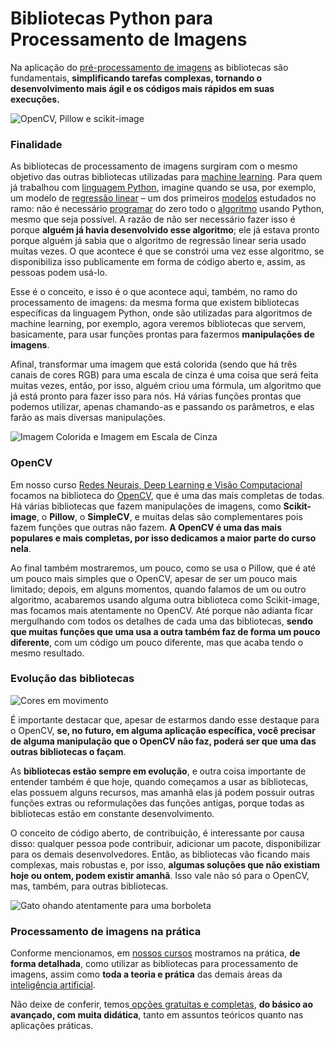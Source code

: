 # Bibliotecas Python para Processamento de Imagens

Na aplicação do [pré-processamento de imagens](https://didatica.tech/visao-computacional-e-processamento-de-imagens/) as bibliotecas são fundamentais, **simplificando tarefas complexas, tornando o desenvolvimento mais ágil e os códigos mais rápidos em suas execuções.**

![OpenCV, Pillow e scikit-image](https://didatica.tech/wp-content/uploads/2020/10/image-5-1024x430.png)

### **Finalidade**

As bibliotecas de processamento de imagens surgiram com o mesmo objetivo das outras bibliotecas utilizadas para [machine learning](https://didatica.tech/o-que-e-machine-learning-aprendizado-de-maquina/). Para quem já trabalhou com [linguagem Python](https://didatica.tech/a-linguagem-python/), imagine quando se usa, por exemplo, um modelo de [regressão linear](https://didatica.tech/regressao-linear-com-linguagem-r/) – um dos primeiros [modelos](https://didatica.tech/o-que-e-um-modelo-de-machine-learning/) estudados no ramo: não é necessário [programar](https://didatica.tech/programacao-para-quem-nao-e-programador-como-aprender-com-facilidade/) do zero todo o [algoritmo](https://didatica.tech/algoritmos-de-machine-learning/) usando Python, mesmo que seja possível. A razão de não ser necessário fazer isso é porque **alguém já havia desenvolvido esse algoritmo**; ele já estava pronto porque alguém já sabia que o algoritmo de regressão linear seria usado muitas vezes. O que acontece é que se constrói uma vez esse algoritmo, se disponibiliza isso publicamente em forma de código aberto e, assim, as pessoas podem usá-lo.

Esse é o conceito, e isso é o que acontece aqui, também, no ramo do processamento de imagens: da mesma forma que existem bibliotecas específicas da linguagem Python, onde são utilizadas para algoritmos de machine learning, por exemplo, agora veremos bibliotecas que servem, basicamente, para usar funções prontas para fazermos **manipulações de imagens**.

Afinal, transformar uma imagem que está colorida (sendo que há três canais de cores RGB) para uma escala de cinza é uma coisa que será feita muitas vezes, então, por isso, alguém criou uma fórmula, um algoritmo que já está pronto para fazer isso para nós. Há várias funções prontas que podemos utilizar, apenas chamando-as e passando os parâmetros, e elas farão as mais diversas manipulações.

![Imagem Colorida e Imagem em Escala de Cinza](https://didatica.tech/wp-content/uploads/2020/10/Escala_de_cinza-1024x287.jpg)

### **OpenCV**

Em nosso curso [Redes Neurais, Deep Learning e Visão Computacional](https://didatica.tech/curso-redes-neurais-deep-learning-e-visao-computacional/) focamos na biblioteca do [OpenCV](https://opencv.org/), que é uma das mais completas de todas. Há várias bibliotecas que fazem manipulações de imagens, como **Scikit-image**, o **Pillow**, o **SimpleCV**, e muitas delas são complementares pois fazem funções que outras não fazem. **A OpenCV é uma das mais populares e mais completas, por isso dedicamos a maior parte do curso nela**.

Ao final também mostraremos, um pouco, como se usa o Pillow, que é até um pouco mais simples que o OpenCV, apesar de ser um pouco mais limitado; depois, em alguns momentos, quando falamos de um ou outro algoritmo, acabaremos usando alguma outra biblioteca como Scikit-image, mas focamos mais atentamente no OpenCV. Até porque não adianta ficar mergulhando com todos os detalhes de cada uma das bibliotecas, **sendo que muitas funções que uma usa a outra também faz de forma um pouco diferente**, com um código um pouco diferente, mas que acaba tendo o mesmo resultado.

### **Evolução das bibliotecas**

![Cores em movimento](https://didatica.tech/wp-content/uploads/2020/10/Movimento.jpg)

É importante destacar que, apesar de estarmos dando esse destaque para o OpenCV, **se, no futuro, em alguma aplicação específica, você precisar de alguma manipulação que o OpenCV não faz, poderá ser que uma das outras bibliotecas o façam**.

As **bibliotecas estão sempre em evolução**, e outra coisa importante de entender também é que hoje, quando começamos a usar as bibliotecas, elas possuem alguns recursos, mas amanhã elas já podem possuir outras funções extras ou reformulações das funções antigas, porque todas as bibliotecas estão em constante desenvolvimento.

O conceito de código aberto, de contribuição, é interessante por causa disso: qualquer pessoa pode contribuir, adicionar um pacote, disponibilizar para os demais desenvolvedores. Então, as bibliotecas vão ficando mais complexas, mais robustas e, por isso, **algumas soluções que não existiam hoje ou ontem, podem existir amanhã**. Isso vale não só para o OpenCV, mas, também, para outras bibliotecas.

![Gato ohando atentamente para uma borboleta](https://didatica.tech/wp-content/uploads/2020/10/Gato_atento.jpg)

### **Processamento de imagens na prática**

Conforme mencionamos, em [nossos cursos](https://didatica.tech/cursos-machine-learning-diferenciados-pela-didatica-aprendizado/) mostramos na prática, **de forma detalhada**, como utilizar as bibliotecas para processamento de imagens, assim como **toda a teoria e prática** das demais áreas da [inteligência artificial](https://didatica.tech/o-que-e-inteligencia-artificial/).

Não deixe de conferir, temos[ opções gratuitas e completas](https://didatica.tech/o-que-e-inteligencia-artificial/), **do básico ao avançado, com muita didática**, tanto em assuntos teóricos quanto nas aplicações práticas.